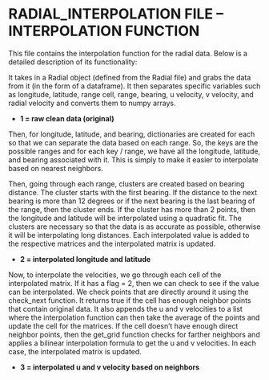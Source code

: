 # RADIAL_INTERPOLATION FILE – INTERPOLATION FUNCTION

This file contains the interpolation function for the radial data. Below is a detailed description of its functionality:

It takes in a Radial object (defined from the Radial file) and grabs the data from it (in the form of a dataframe). It then separates specific variables such as longitude, latitude, range cell, range, bearing, u velocity, v velocity, and radial velocity and converts them to numpy arrays.

- **1 = raw clean data (original)**

Then, for longitude, latitude, and bearing, dictionaries are created for each so that we can separate the data based on each range. So, the keys are the possible ranges and for each key / range, we have all the longitude, latitude, and bearing associated with it. This is simply to make it easier to interpolate based on nearest neighbors.

Then, going through each range, clusters are created based on bearing distance. The cluster starts with the first bearing. If the distance to the next bearing is more than 12 degrees or if the next bearing is the last bearing of the range, then the cluster ends. If the cluster has more than 2 points, then the longitude and latitude will be interpolated using a quadratic fit. The clusters are necessary so that the data is as accurate as possible, otherwise it will be interpolating long distances. Each interpolated value is added to the respective matrices and the interpolated matrix is updated. 

- **2 = interpolated longitude and latitude**

Now, to interpolate the velocities, we go through each cell of the interpolated matrix. If it has a flag = 2, then we can check to see if the value can be interpolated. We check points that are directly around it using the check_next function. It returns true if the cell has enough neighbor points that contain original data. It also appends the u and v velocities to a list where the interpolation function can then take the average of the points and update the cell for the matrices. If the cell doesn’t have enough direct neighbor points, then the get_grid function checks for farther neighbors and applies a bilinear interpolation formula to get the u and v velocities. In each case, the interpolated matrix is updated.

- **3 = interpolated u and v velocity based on neighbors**



